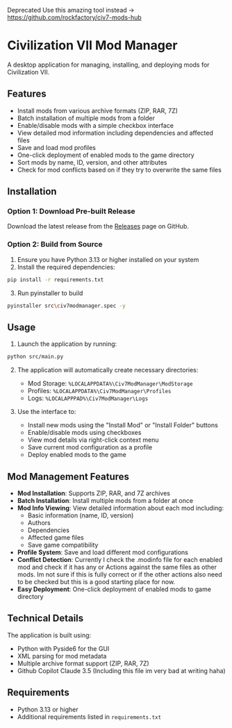 Deprecated Use this amazing tool instead -> https://github.com/rockfactory/civ7-mods-hub


# Civilization VII Mod Manager

A desktop application for managing, installing, and deploying mods for Civilization VII.

## Features

- Install mods from various archive formats (ZIP, RAR, 7Z)
- Batch installation of multiple mods from a folder
- Enable/disable mods with a simple checkbox interface
- View detailed mod information including dependencies and affected files
- Save and load mod profiles
- One-click deployment of enabled mods to the game directory
- Sort mods by name, ID, version, and other attributes
- Check for mod conflicts based on if they try to overwrite the same files

## Installation

### Option 1: Download Pre-built Release
Download the latest release from the [Releases](https://github.com/emmy-sama/Civ7ModManager/releases) page on GitHub.

### Option 2: Build from Source
1. Ensure you have Python 3.13 or higher installed on your system
2. Install the required dependencies:
```bash
pip install -r requirements.txt
```
3. Run pyinstaller to build
```bash
pyinstaller src\civ7modmanager.spec -y
```

## Usage

1. Launch the application by running:
```bash
python src/main.py
```

2. The application will automatically create necessary directories:
   - Mod Storage: `%LOCALAPPDATA%\Civ7ModManager\ModStorage`
   - Profiles: `%LOCALAPPDATA%\Civ7ModManager\Profiles`
   - Logs: `%LOCALAPPPAD%\Civ7ModManager\Logs`

3. Use the interface to:
   - Install new mods using the "Install Mod" or "Install Folder" buttons
   - Enable/disable mods using checkboxes
   - View mod details via right-click context menu
   - Save current mod configuration as a profile
   - Deploy enabled mods to the game

## Mod Management Features

- **Mod Installation**: Supports ZIP, RAR, and 7Z archives
- **Batch Installation**: Install multiple mods from a folder at once
- **Mod Info Viewing**: View detailed information about each mod including:
  - Basic information (name, ID, version)
  - Authors
  - Dependencies
  - Affected game files
  - Save game compatibility
- **Profile System**: Save and load different mod configurations
- **Conflict Detection**: Currently I check the .modinfo file for each enabled mod
and check if it has any <ImportFile> or <UIScripts> Actions against the same files as other mods.
Im not sure if this is fully correct or if the other actions also need to be checked but this is a
good starting place for now.
- **Easy Deployment**: One-click deployment of enabled mods to game directory

## Technical Details

The application is built using:
- Python with Pyside6 for the GUI
- XML parsing for mod metadata
- Multiple archive format support (ZIP, RAR, 7Z)
- Github Copilot Claude 3.5 (Including this file im very bad at writing haha)

## Requirements

- Python 3.13 or higher
- Additional requirements listed in `requirements.txt`
